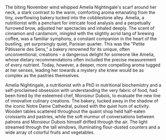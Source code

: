 The biting November wind whipped Amelia Nightingale's scarf around her neck, a stark contrast to the warm, comforting aroma emanating from the tiny, overflowing bakery tucked into the cobblestone alley.  Amelia, a nutritionist with a penchant for intricate food analysis and a perpetually furrowed brow, adjusted her spectacles and inhaled deeply. The scent of cinnamon and cardamom, mingled with the slightly acrid tang of brewing coffee, was a familiar symphony, a constant companion in the heart of the bustling, yet surprisingly quiet, Parisian quarter.  This was the "Petite Pâtisserie des Sens," a bakery renowned for its unique, often unconventional, creations – a dangerous delight for someone like Amelia, whose dietary recommendations often included the precise measurement of every nutrient.  Today, however, a deeper, more compelling aroma tugged at her senses, leading her towards a mystery she knew would be as complex as the pastries themselves.

Amelia Nightingale, a nutritionist with a PhD in nutritional biochemistry and a self-proclaimed obsession with understanding the very fabric of food, had been hired by the esteemed chef,  Monsieur Dubois, to evaluate the new line of innovative culinary creations. The bakery, tucked away in the shadow of the iconic Notre Dame Cathedral, pulsed with the quiet hum of activity. Wooden tables scattered throughout the quaint shop held half-eaten croissants and pastries, while the soft murmur of conversations between patrons and Monsieur Dubois himself drifted through the air.  The light streamed through the tall windows, illuminating flour-dusted counters and a wide array of colorful fruits and vegetables.
